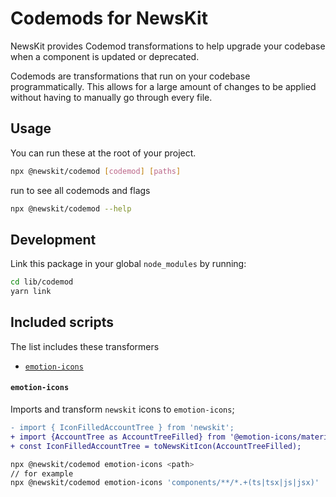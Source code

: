 # Codemods for NewsKit

NewsKit provides Codemod transformations to help upgrade your codebase when a component is updated or deprecated.

Codemods are transformations that run on your codebase programmatically. This allows for a large amount of changes to be applied without having to manually go through every file.

## Usage

You can run these at the root of your project.

```bash
npx @newskit/codemod [codemod] [paths]
```

run to see all codemods and flags

```bash
npx @newskit/codemod --help
```

## Development

Link this package in your global `node_modules` by running:

```bash
cd lib/codemod
yarn link
```

## Included scripts
The list includes these transformers

- [`emotion-icons`](#emotion-icons)



#### `emotion-icons`
Imports and transform `newskit` icons to `emotion-icons`;

```diff
- import { IconFilledAccountTree } from 'newskit';
+ import {AccountTree as AccountTreeFilled} from '@emotion-icons/material/AccountTree';
+ const IconFilledAccountTree = toNewsKitIcon(AccountTreeFilled);
```

```sh
npx @newskit/codemod emotion-icons <path>
// for example
npx @newskit/codemod emotion-icons 'components/**/*.+(ts|tsx|js|jsx)' 
```